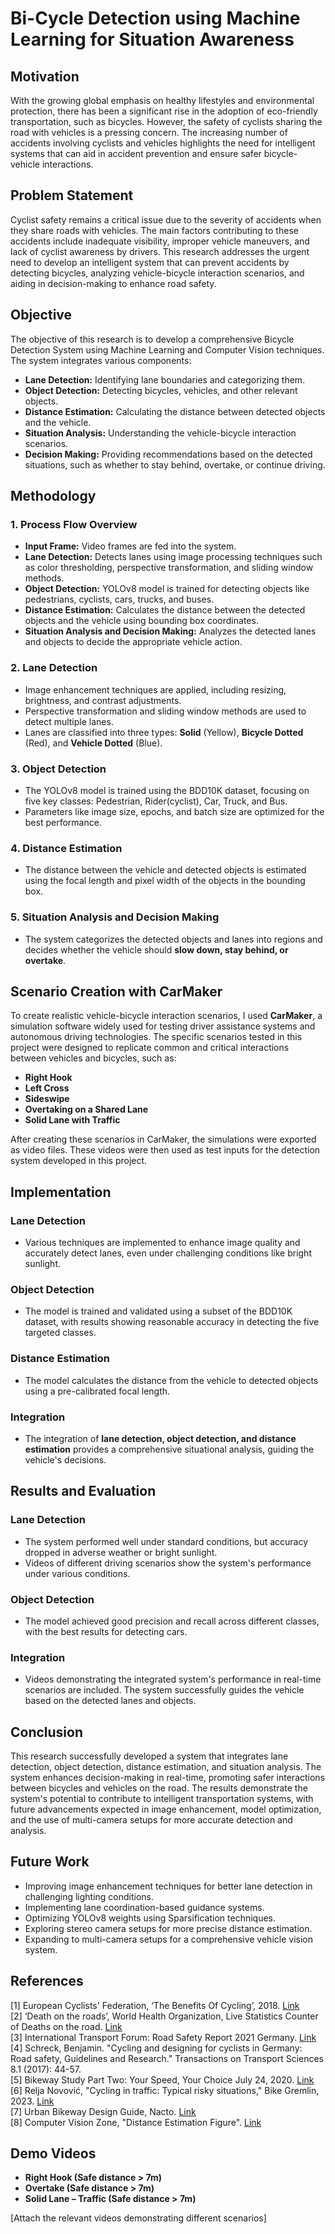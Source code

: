 
# Bi-Cycle Detection using Machine Learning for Situation Awareness

## Motivation

With the growing global emphasis on healthy lifestyles and environmental protection, there has been a significant rise in the adoption of eco-friendly transportation, such as bicycles. However, the safety of cyclists sharing the road with vehicles is a pressing concern. The increasing number of accidents involving cyclists and vehicles highlights the need for intelligent systems that can aid in accident prevention and ensure safer bicycle-vehicle interactions.

## Problem Statement

Cyclist safety remains a critical issue due to the severity of accidents when they share roads with vehicles. The main factors contributing to these accidents include inadequate visibility, improper vehicle maneuvers, and lack of cyclist awareness by drivers. This research addresses the urgent need to develop an intelligent system that can prevent accidents by detecting bicycles, analyzing vehicle-bicycle interaction scenarios, and aiding in decision-making to enhance road safety.

## Objective

The objective of this research is to develop a comprehensive Bicycle Detection System using Machine Learning and Computer Vision techniques. The system integrates various components:

- **Lane Detection:** Identifying lane boundaries and categorizing them.
- **Object Detection:** Detecting bicycles, vehicles, and other relevant objects.
- **Distance Estimation:** Calculating the distance between detected objects and the vehicle.
- **Situation Analysis:** Understanding the vehicle-bicycle interaction scenarios.
- **Decision Making:** Providing recommendations based on the detected situations, such as whether to stay behind, overtake, or continue driving.

## Methodology

### 1. Process Flow Overview
- **Input Frame:** Video frames are fed into the system.
- **Lane Detection:** Detects lanes using image processing techniques such as color thresholding, perspective transformation, and sliding window methods.
- **Object Detection:** YOLOv8 model is trained for detecting objects like pedestrians, cyclists, cars, trucks, and buses.
- **Distance Estimation:** Calculates the distance between the detected objects and the vehicle using bounding box coordinates.
- **Situation Analysis and Decision Making:** Analyzes the detected lanes and objects to decide the appropriate vehicle action.

### 2. Lane Detection
- Image enhancement techniques are applied, including resizing, brightness, and contrast adjustments.
- Perspective transformation and sliding window methods are used to detect multiple lanes.
- Lanes are classified into three types: **Solid** (Yellow), **Bicycle Dotted** (Red), and **Vehicle Dotted** (Blue).

### 3. Object Detection
- The YOLOv8 model is trained using the BDD10K dataset, focusing on five key classes: Pedestrian, Rider(cyclist), Car, Truck, and Bus.
- Parameters like image size, epochs, and batch size are optimized for the best performance.

### 4. Distance Estimation
- The distance between the vehicle and detected objects is estimated using the focal length and pixel width of the objects in the bounding box.

### 5. Situation Analysis and Decision Making
- The system categorizes the detected objects and lanes into regions and decides whether the vehicle should **slow down, stay behind, or overtake**.

## Scenario Creation with CarMaker

To create realistic vehicle-bicycle interaction scenarios, I used **CarMaker**, a simulation software widely used for testing driver assistance systems and autonomous driving technologies. The specific scenarios tested in this project were designed to replicate common and critical interactions between vehicles and bicycles, such as:

- **Right Hook**
- **Left Cross**
- **Sideswipe**
- **Overtaking on a Shared Lane**
- **Solid Lane with Traffic**

After creating these scenarios in CarMaker, the simulations were exported as video files. These videos were then used as test inputs for the detection system developed in this project.


## Implementation

### Lane Detection
- Various techniques are implemented to enhance image quality and accurately detect lanes, even under challenging conditions like bright sunlight.

### Object Detection
- The model is trained and validated using a subset of the BDD10K dataset, with results showing reasonable accuracy in detecting the five targeted classes.

### Distance Estimation
- The model calculates the distance from the vehicle to detected objects using a pre-calibrated focal length.

### Integration
- The integration of **lane detection, object detection, and distance estimation** provides a comprehensive situational analysis, guiding the vehicle's decisions.

## Results and Evaluation

### Lane Detection
- The system performed well under standard conditions, but accuracy dropped in adverse weather or bright sunlight.
- Videos of different driving scenarios show the system's performance under various conditions.

### Object Detection
- The model achieved good precision and recall across different classes, with the best results for detecting cars.

### Integration
- Videos demonstrating the integrated system's performance in real-time scenarios are included. The system successfully guides the vehicle based on the detected lanes and objects.

## Conclusion

This research successfully developed a system that integrates lane detection, object detection, distance estimation, and situation analysis. The system enhances decision-making in real-time, promoting safer interactions between bicycles and vehicles on the road. The results demonstrate the system's potential to contribute to intelligent transportation systems, with future advancements expected in image enhancement, model optimization, and the use of multi-camera setups for more accurate detection and analysis.

## Future Work

- Improving image enhancement techniques for better lane detection in challenging lighting conditions.
- Implementing lane coordination-based guidance systems.
- Optimizing YOLOv8 weights using Sparsification techniques.
- Exploring stereo camera setups for more precise distance estimation.
- Expanding to multi-camera setups for a comprehensive vehicle vision system.

## References

[1] European Cyclists' Federation, ‘The Benefits Of Cycling’, 2018. [Link](https://ecf.com/policy-areas/cycling-economy/economic-benefits)  
[2] ‘Death on the roads’, World Health Organization, Live Statistics Counter of Deaths on the road. [Link](https://extranet.who.int/roadsafety/death-on-the-roads/#ticker/cyclists)  
[3] International Transport Forum: Road Safety Report 2021 Germany. [Link](https://www.itf-oecd.org/sites/default/files/germany-road-safety.pdf)  
[4] Schreck, Benjamin. "Cycling and designing for cyclists in Germany: Road safety, Guidelines and Research." Transactions on Transport Sciences 8.1 (2017): 44-57.  
[5] Bikeway Study Part Two: Your Speed, Your Choice July 24, 2020. [Link](https://cyclingsavvy.org/2020/07/motorist-caused-bike-crashes/)  
[6] Relja Novović, "Cycling in traffic: Typical risky situations," Bike Gremlin, 2023. [Link](https://bike.bikegremlin.com/1855/typical-risky-traffic-situations-cyclists/#b)  
[7] Urban Bikeway Design Guide, Nacto. [Link](https://nacto.org/publication/urban-bikeway-design-guide/intersection-treatments/through-bike-lanes/)  
[8] Computer Vision Zone, "Distance Estimation Figure". [Link](https://www.computervision.zone/lessons/code-and-files-13/)

## Demo Videos

- **Right Hook (Safe distance > 7m)**
- **Overtake (Safe distance > 7m)**
- **Solid Lane – Traffic (Safe distance > 7m)**

[Attach the relevant videos demonstrating different scenarios]

